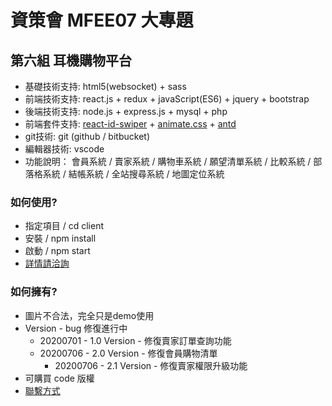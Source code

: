 # 資策會 MFEE07 大專題
## 第六組 耳機購物平台
- 基礎技術支持: html5(websocket) + sass 
- 前端技術支持: react.js + redux + javaScript(ES6) + jquery + bootstrap
- 後端技術支持: node.js + express.js + mysql + php 
- 前端套件支持: [react-id-swiper](https://kidjp85.github.io/example/default/) + [animate.css](https://animate.style/) + [antd](https://ant.design/index-cn)
- git技術: git (github / bitbucket)
- 編輯器技術: vscode
- 功能說明： 會員系統 / 賣家系統 / 購物車系統 / 願望清單系統 / 比較系統 / 部落格系統 / 結帳系統 / 全站搜尋系統 / 地圖定位系統

### 如何使用? ###
- 指定項目   /   cd client
- 安裝      /   npm install
- 啟動      /   npm start
- [詳情請洽詢](https://treefonts.com/)

### 如何擁有? ###
* 圖片不合法，完全只是demo使用
* Version - bug 修復進行中
    * 20200701 - 1.0 Version - 修復賣家訂單查詢功能
    * 20200706 - 2.0 Version - 修復會員購物清單
        * 20200706 - 2.1 Version - 修復賣家權限升級功能
* 可購買 code 版權
* [聯繫方式](https://treefonts.com/)